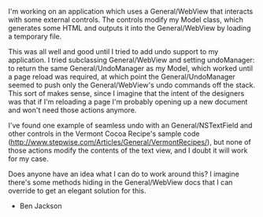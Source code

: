 I'm working on an application which uses a General/WebView that interacts with some external controls. The controls modify my Model class, which generates some HTML and outputs it into the General/WebView by loading a temporary file.

This was all well and good until I tried to add undo support to my application. I tried subclassing General/WebView and setting undoManager: to
return the same General/UndoManager as my Model, which worked until a page reload was required, at which point the General/UndoManager seemed to push
only the General/WebView's undo commands off the stack. This sort of makes sense, since I imagine that the intent of the designers was that if I'm reloading a page I'm probably opening up a new document and won't need those actions anymore.

I've found one example of seamless undo with an General/NSTextField and other controls in the Vermont Cocoa Recipe's sample code
(http://www.stepwise.com/Articles/General/VermontRecipes/), but none of those actions modify the contents of the text view, and I doubt it will work for my case.

Does anyone have an idea what I can do to work around this? I imagine there's some methods hiding in the General/WebView docs that I can override to get an elegant solution for this.

- Ben Jackson